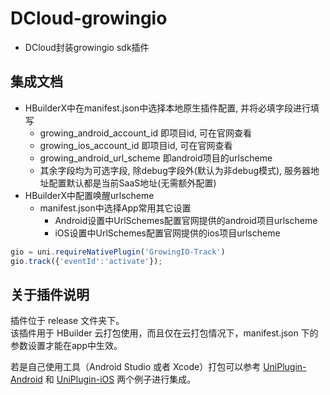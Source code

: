 # DCloud-growingio
* DCloud封装growingio sdk插件

## 集成文档
* HBuilderX中在manifest.json中选择本地原生插件配置, 并将必填字段进行填写
    * growing_android_account_id 即项目id, 可在官网查看
    * growing_ios_account_id 即项目id, 可在官网查看
    * growing_android_url_scheme 即android项目的urlscheme
    * 其余字段均为可选字段, 除debug字段外(默认为非debug模式), 服务器地址配置默认都是当前SaaS地址(无需额外配置)
* HBuilderX中配置唤醒urlscheme
    * manifest.json中选择App常用其它设置
        * Android设置中UrlSchemes配置官网提供的android项目urlscheme
        * iOS设置中UrlSchemes配置官网提供的ios项目urlscheme
    
```Vue.js
gio = uni.requireNativePlugin('GrowingIO-Track')
gio.track({'eventId':'activate'});
```

## 关于插件说明
插件位于 release 文件夹下。  
该插件用于 HBuilder 云打包使用，而且仅在云打包情况下，manifest.json 下的参数设置才能在app中生效。

若是自己使用工具（Android Studio 或者 Xcode）打包可以参考 [UniPlugin-Android](https://github.com/growingio/growing-sdk-uniapp/tree/main/UniPlugin-Android) 和 [UniPlugin-iOS](https://github.com/growingio/growing-sdk-uniapp/tree/main/UniPlugin-iOS) 两个例子进行集成。